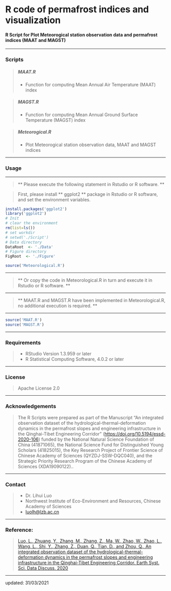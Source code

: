 # R code of permafrost indices and visualization

#### R Script for Plot Meteorogical station observation data and permafrost indices (MAAT and MAGST)


----

### Scripts

> ##### MAAT.R
>- Function for computing Mean Annual Air Temperature (MAAT) index

> ##### MAGST.R
>- Function for computing Mean Annual Ground Surface Temperature (MAGST) index

> ##### Meteorogical.R
>- Plot Meteorogical station observation data, MAAT and MAGST indices

----
### Usage
----

> ** Please execute the following statement in Rstudio or R software. ** 

>  First, please install ** ggplot2 ** package in Rstudio or R software, and set the environment variables.

```R
install.packages('ggplot2')
library('ggplot2')
# Init
# clear the environment
rm(list=ls())
# set workdir
# setwd('./Script')
# Data directory
DataRoot  <- './Data'
# Figure directory
FigRoot  <- './Figure'
```

```r
source('Meteorological.R')
```

----
> ** Or copy the code in Meteorological.R in turn and execute it in Rstudio or R software. **


----
> **  MAAT.R and MAGST.R have been implemented in Meteorological.R, no additional execution is required. **

----
```r
source('MAAT.R')
source('MAGST.R')
```

----
### Requirements

>- RStudio Version 1.3.959 or later
>- R Statistical Computing Software, 4.0.2 or later

----
### License

> Apache License 2.0

----
### Acknowledgements

> The R Scripts were prepared as part of the Manuscript “An integrated observation dataset of the hydrological-thermal-deformation dynamics in the permafrost slopes and engineering infrastructure in the Qinghai-Tibet Engineering Corridor” (https://doi.org/10.5194/essd-2020-106) funded by the National Natural Science Foundation of China (41871065), the National Science Fund for Distinguished Young Scholars (41825015), the Key Research Project of Frontier Science of Chinese Academy of Sciences (QYZDJ-SSW-DQC040), and the Strategic Priority Research Program of the Chinese Academy of Sciences (XDA19090122)..

----
### Contact

>- Dr. Lihui Luo 
>- Northwest Institute of Eco-Environment and Resources, Chinese Academy of Sciences
>- <luolh@lzb.ac.cn>

----
### Reference:

> [Luo, L., Zhuang, Y., Zhang, M., Zhang, Z., Ma, W., Zhao, W., Zhao, L., Wang, L., Shi, Y., Zhang, Z., Duan, Q., Tian, D., and Zhou, Q.,  An integrated observation dataset of the hydrological-thermal-deformation dynamics in the permafrost slopes and engineering infrastructure in the Qinghai-Tibet Engineering Corridor. Earth Syst. Sci. Data Discuss. 2020 ](https://doi.org/10.5194/essd-2020-106)

----
updated: 31/03/2021
